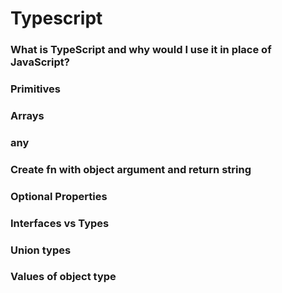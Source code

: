 # Typescript

### What is TypeScript and why would I use it in place of JavaScript?

### Primitives

### Arrays

### any

### Create fn with object argument and return string

### Optional Properties

### Interfaces vs Types

### Union types

### Values of object type
